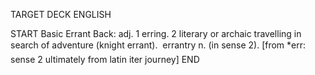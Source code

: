 TARGET DECK
ENGLISH

START
Basic
Errant
Back: adj. 1 erring. 2 literary or archaic travelling in search of adventure (knight errant).  errantry n. (in sense 2). [from *err: sense 2 ultimately from latin iter journey]
END
